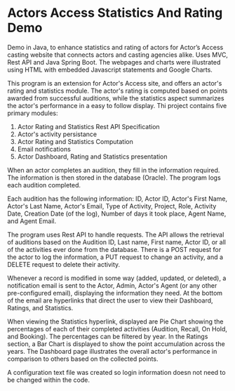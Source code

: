 # Actors Access Statistics And Rating Demo
Demo in Java, to enhance statistics and rating of actors for Actor’s Access casting website that connects actors and casting agencies alike. Uses MVC, Rest API and Java Spring Boot. The  webpages and charts were illustrated using HTML with embedded Javascript statements and Google Charts. 

This program is an extension for Actor's Access site, and offers an actor's rating and statistics module. The actor's rating is computed based on points awarded from successful auditions, while the statistics aspect summarizes the actor's performance in a easy to follow display. Thi project contains five primary modules:

1. Actor Rating and Statistics Rest API Specification
2. Actor's activity persistance
3. Actor Rating and Statistics Computation
4. Email notifications
5. Actor Dashboard, Rating and Statistics presentation

When an actor completes an audition, they fill in the information required. The information is then stored in the database (Oracle). The program logs each audition completed.

Each audition has the following information: ID, Actor ID, Actor's First Name, Actor's Last Name, Actor's Email, Type of Activity, Project, Role, Activity Date, Creation Date (of the log), Number of days it took place, Agent Name, and Agent Email.

The program uses Rest API to handle requests. The API allows the retrieval of auditions based on the Audition ID, Last name, First name, Actor ID, or all of the activities ever done from the database. There is a POST request for the actor to log the information, a PUT request to change an activity, and a DELETE request to delete their activity.

Whenever a record is modified in some way (added, updated, or deleted), a notification email is sent to the Actor, Admin, Actor's Agent (or any other pre-configured email), displaying the information they need. At the bottom of the email are hyperlinks that direct the user to view their Dashboard, Ratings, and Statistics.

When viewing the Statistics hyperlink, displayed are Pie Chart showing the percentages of each of their completed activities (Audition, Recall, On Hold, and Booking). The percentages can be filtered by year. In the Ratings section, a Bar Chart is displayed to show the point accumulation across the years. The Dashboard page illustrates the overall actor's performance in comparison to others based on the collected points.

A configuration text file was created so login information doesn not need to be changed within the code.
